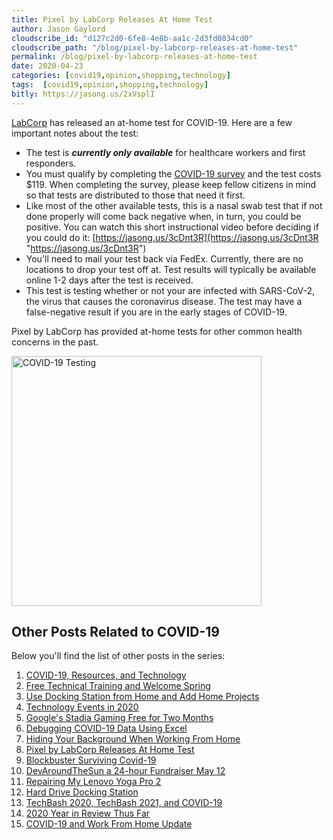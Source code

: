 ```yaml
---
title: Pixel by LabCorp Releases At Home Test
author: Jason Gaylord
cloudscribe_id: "d127c2d0-6fe8-4e8b-aa1c-2d3fd0834cd0"
cloudscribe_path: "/blog/pixel-by-labcorp-releases-at-home-test"
permalink: /blog/pixel-by-labcorp-releases-at-home-test
date: 2020-04-23
categories: [covid19,opinion,shopping,technology]
tags:  [covid19,opinion,shopping,technology]
bitly: https://jasong.us/2xVsplI
---
```


[LabCorp](https://jasong.us/2S0vQ1j) has released an at-home test for COVID-19. Here are a few important notes about the test:

- The test is ***currently only available*** for healthcare workers and first responders.
- You must qualify by completing the [COVID-19 survey](https://jasong.us/2VtgKnc) and the test costs $119. When completing the survey, please keep fellow citizens in mind so that tests are distributed to those that need it first.
- Like most of the other available tests, this is a nasal swab test that if not done properly will come back negative when, in turn, you could be positive. You can watch this short instructional video before deciding if you could do it: [https://jasong.us/3cDnt3R](https://jasong.us/3cDnt3R "https://jasong.us/3cDnt3R")
- You'll need to mail your test back via FedEx. Currently, there are no locations to drop your test off at. Test results will typically be available online 1-2 days after the test is received.
- This test is testing whether or not your are infected with SARS-CoV-2, the virus that causes the coronavirus disease. The test may have a false-negative result if you are in the early stages of COVID-19.

Pixel by LabCorp has provided at-home tests for other common health concerns in the past.

<img src="https://cdn.jasongaylord.com/images/2020/04/23/covid-19_product_thumbnail.png" alt="COVID-19 Testing" style="width: 400px;" />

## Other Posts Related to COVID-19
Below you'll find the list of other posts in the series:

1. [COVID-19, Resources, and Technology](https://jasong.us/2wgSBqo)
2. [Free Technical Training and Welcome Spring](https://jasong.us/2XeHw3W)
3. [Use Docking Station from Home and Add Home Projects](https://jasong.us/3bRuoWK)
4. [Technology Events in 2020](https://jasong.us/2wvKshS)
5. [Google's Stadia Gaming Free for Two Months](https://jasong.us/2ySyXSR)
6. [Debugging COVID-19 Data Using Excel](https://jasong.us/2K5BhHV)
7. [Hiding Your Background When Working From Home](https://jasong.us/3enL8XE)
8. [Pixel by LabCorp Releases At Home Test](https://jasong.us/2xVsplI)
9. [Blockbuster Surviving Covid-19](https://jasong.us/2YduAvE)
10. [DevAroundTheSun a 24-hour Fundraiser May 12](https://jasong.us/2VWxxzm)
11. [Repairing My Lenovo Yoga Pro 2](https://jasong.us/370OTzb)
12. [Hard Drive Docking Station](https://jasong.us/3clW9GH)
13. [TechBash 2020, TechBash 2021, and COVID-19](https://jasong.us/37lAkGe)
14. [2020 Year in Review Thus Far](https://jasong.us/3ghednP)
15. [COVID-19 and Work From Home Update](https://jasong.us/32YszWI)